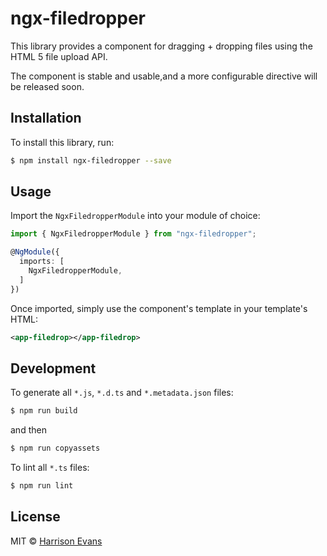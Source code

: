 # ngx-filedropper

This library provides a component for dragging + dropping files using the HTML 5 file upload API.

The component is stable and usable,and a more configurable directive will be released soon.

## Installation

To install this library, run:

```bash
$ npm install ngx-filedropper --save
```

## Usage

Import the `NgxFiledropperModule` into your module of choice:

```typescript
import { NgxFiledropperModule } from "ngx-filedropper";

@NgModule({
  imports: [
    NgxFiledropperModule,
  ]
})
```

Once imported, simply use the component's template in your template's HTML:

```xml
<app-filedrop></app-filedrop>
```

## Development

To generate all `*.js`, `*.d.ts` and `*.metadata.json` files:

```bash
$ npm run build
```

and then

```bash
$ npm run copyassets
```

To lint all `*.ts` files:

```bash
$ npm run lint
```

## License

MIT © [Harrison Evans](mailto:hevans9000@gmail.com)
